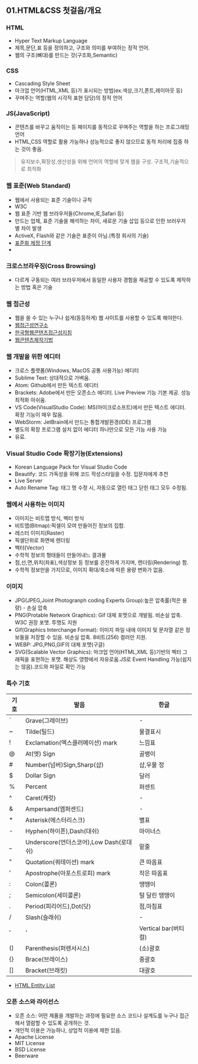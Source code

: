 ## 01.HTML&CSS 첫걸음/개요
### HTML
- Hyper Text Markup Language
- 제목,문단,표 등을 정의하고, 구조와 의미를 부여하는 정적 언어.
- 웹의 구조(뼈대)를 만드는 것(구조화,Semantic)

### CSS
- Cascading Style Sheet
- 마크업 언어(HTML,XML 등)가 표시되는 방법(ex.색상,크기,폰트,레이아웃 등)
- 꾸며주는 역할(웹의 시각적 표현 담당)의 정적 언어

### JS(JavaScript)
- 콘텐츠를 바꾸고 움직이는 등 페이지를 동적으로 꾸며주는 역할을 하는 프로그래밍 언어
- HTML,CSS 역할로 활용 가능하나 성능적으로 좋지 않으므로 동적 처리에 집중 하는 것이 좋음.

> 유지보수,확장성,생산성을 위해 언어의 역할에 맞게 웹을 구성. 구조적,기술적으로 최적화

### 웹 표준(Web Standard)
- 웹에서 사용되는 표준 기술이나 규칙
- W3C
- 웹 표준 기반 웹 브라우저들(Chrome,IE,Safari 등)
- 만드는 업체, 표준 기술을 해석하는 차이, 새로운 기술 삽입 등으로 인한 브러우저 별 차이 발생
- ActiveX, Flash와 같은 기술은 표준이 아님.(특정 회사의 기술)
- [표준화 제정 단계](https://wit.nts-corp.com/2013/10/16/280)
- 

### 크로스브라우징(Cross Browsing)
- 다르게 구동되는 여러 브라우저에서 동일한 사용자 경험을 제공할 수 있도록 제작하는 방법 혹은 기술

### 웹 접근성
- 웹을 쓸 수 있는 누구나 쉽게(동등하게) 웹 사이트를 사용할 수 있도록 해야한다.
- [웹접근성연구소](https://www.wah.or.kr:444/Accessibility/define.asp)
- [한국형웹콘텐츠접근성지침](https://www.wah.or.kr:444/Participation/guide.asp)
- [웹콘텐츠제작기법](https://www.wah.or.kr:444/Participation/technique.asp)

### 웹 개발을 위한 에디터
- 크로스 플랫폼(Windows, MacOS 공통 사용가능) 에디터
- Sublime Text: 상대적으로 가벼움.
- Atom: Github에서 만든 텍스트 에디터
- Brackets: Adobe에서 만든 오픈소스 에디터. Live Preview 기능 기본 제공. 성능 최적화 아쉬움.
- VS Code(VisualStudio Code): MS(마이크로소프트)에서 만든 텍스트 에디터. 확장 기능이 매우 많음.
- WebStorm: JetBrain에서 만드는 통합개발환경(IDE) 프로그램
- 별도의 확장 프로그램 설치 없이 에디터 하나만으로 모든 기능 사용 가능
- 유료.

### Visual Studio Code 확장기능(Extensions)
- Korean Language Pack for Visual Studio Code
- Beautify: 코드 가독성을 위해 코드 작성스타일을 수정. 입문자에게 추천
- Live Server
- Auto Rename Tag: 태그 명 수정 시, 자동으로 열린 태그 닫힌 태그 모두 수정됨.

### 웹에서 사용하는 이미지
- 이미지는 비트맵 방식, 벡터 방식
- 비트맵(Bitmap):픽셀이 모여 만들어진 정보의 집합.
- 레스터 이미지(Raster)
- 픽셀단위로 화면에 렌더링
- 벡터(Vector)
- 수학적 정보의 형태들이 만들어내느 결과물
- 점,선,면,위치(좌표),색상정보 등 정보를 온전하게 가지며, 렌더링(Rendering) 함.
- 수학적 정보만을 가지므로, 이미지 확대/축소에 따른 용량 변화가 없음.
  
### 이미지
- JPG(JPEG,Joint Photogranph coding Experts Group):높은 압축률(적은 용량) - 손실 압축
- PNG(Protable Network Graphics): Gif 대체 포맷으로 개발됨. 비손실 압축. W3C 권장 포맷. 투명도 지원
- Gif(Graphics Interchange Format): 이미지 파일 내에 이미지 및 문자열 같은 정보들을 저장할 수 있음. 비손실 압축. 8비트(256) 컬러만 지원.
- WEBP: JPG,PNG,GIF의 대체 포맷(구글)
- SVG(Scalable Vector Graphics): 마크업 언어(HTML,XML 등)기반의 벡터 그래픽을 표현하는 포맷. 해상도 영향에서 자유로움.JS로 Event Handling 가능(쉽지는 않음).코드와 파일로 확인 가능

### 특수 기호
|기호|발음|한글
|---|-----|---|
|`|Grave(그레이브)|-|
|~|Tilde(틸드)|물결표시|
|!|Exclamation(엑스클러메이션) mark|느낌표|
|@|At(엣) Sign|골뱅이|
|#|Number(넘버)Sign,Sharp(샵)|샵,우물 정|
|$|Dollar Sign|달러|
|%|Percent|퍼센트|
|^|Caret(캐럿)|-|
|&|Ampersand(엠퍼센드)|-|
|*|Asterisk(에스터리스크)|별표|
|-|Hyphen(하이픈),Dash(대쉬)|마이너스|
|_|Underscore(언더스코어),Low Dash(로대쉬)|밑줄|
|"|Quotation(쿼테이션) mark|큰 따옴표|
|'|Apostrophe(아포스트로피) mark|작은 따옴표|
|:|Colon(콜론)|땡땡이|
|;|Semicolon(세미콜론)|털 달린 땡땡이|
|.|Period(피리어드),Dot(닷)|점,마침표|
|/|Slash(슬래쉬)|-|
|'|'|Vertical bar(버티컬)|-|
|()|Parenthesis(퍼렌서시스)|(소)괄호|
|{}|Brace(브레이스)|중괄호|
|[]|Bracket(브래킷)|대괄호|
- [HTML Entity List](https://www.freeformatter.com/html-entities.html) 

### 오픈 소스와 라이선스
- 오픈 소스: 어떤 제품을 개발하는 과정에 필요한 소스 코드나 설계도를 누구나 접근해서 열람할 수 있도록 공개하는 것.
- 개인적 이용은 가능하나, 상업적 이용에 제한 있음.
- Apache License
- MIT License
- BSD License
- Beerware
